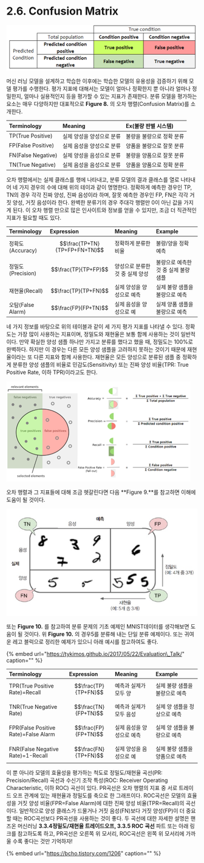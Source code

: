 # 2.6. Confusion Matrix

![Figure 8. Confusion Matrix](../.gitbook/assets/figure-8.png)

머신 러닝 모델을 설계하고 학습한 이후에는 학습한 모델의 유용성을 검증하기 위해 모델 평가를 수행한다. 평가 지표에 대해서는 모델이 얼마나 정확한지 뿐 아니라 얼마나 정밀한지, 얼마나 실용적인지 등을 평가할 수 있는 지표가 존재한다. 분류 모델을 평가하는 요소는 매우 다양하지만 대표적으로 **Figure 8.** 의 오차 행렬\(Confusion Matrix\)를 소개한다.

| Terminology | Meaning | Ex\(불량 판별 시스템\) |
| :--- | :--- | :--- |
| TP\(True Positive\) | 실제 양성을 양성으로 분류 | 불량을 불량으로 정확 분류 |
| FP\(False Positive\) | 실제 음성을 양성으로 분류 | 양품을 불량으로 잘못 분류 |
| FN\(False Negative\) | 실제 양성을 음성으로 분류 | 불량을 양품으로 잘못 분류 |
| TN\(True Negative\) | 실제 음성을 음성으로 분류 | 양품을 양품으로 정확 분류 |

오차 행렬에서는 실제 클래스를 행에 나타내고, 분류 모델의 결과 클래스를 열로 나타내어 네 가지 경우의 수에 대해 위의 테이과 같이 명명한다. 정확하게 예측한 경우인 TP, TN의 경우 각각 진짜 양성, 진짜 음성이라 하며, 잘못 예측한 경우인 FP, FN은 각각 거짓 양성, 거짓 음성이라 한다. 완벽한 분류기의 경우 주대각 행렬만 0이 아닌 값을 가지게 된다. 이 오차 행렬 만으로 많은 인사이트와 정보를 얻을 수 있지만, 조금 더 직관적인 지표가 필요할 때도 있다.

| Terminology | Expression | Meaning | Example |
| :--- | :--- | :--- | :--- |
| 정확도\(Accuracy\) | $$\frac{TP+TN}{TP+FP+FN+TN}$$ | 정확하게 분류한 비율 | 불량/양을 정확 예측 |
| 정밀도\(Precision\) | $$\frac{TP}{TP+FP}$$ | 양성으로 분류한 것 중 실제 양성 | 불량으로 예측한 것 중 실제 불량 샘플 |
| 재현율\(Recall\) | $$\frac{TP}{TP+FN}$$ | 실제 양성을 양성으로 예측 | 실제 불량 샘플을 불량으로 예측 |
| 오탐\(False Alarm\) | $$\frac{FP}{FP+TN}$$ | 실제 음성을 양성으로 예 | 실제 양품 샘플을 불량으로 예측 |

네 가지 정보를 바탕으로 위의 테이블과 같이 세 가지 평가 지표를 나타낼 수 있다. 정확도는 가장 많이 사용하는 지표이며, 정밀도와 재현율은 보통 함께 사용하는 것이 일반적이다. 만약 확실한 양성 샘플 하나만 가지고 분류를 했다고 했을 때, 정밀도는 100%로 완벽하다. 하지만 이 경우는 다른 모든 양성 샘플을 고려하지 못하는 것이기 때문에 재현율이라는 또 다른 지표와 함께 사용한다. 재현율은 모든 양성으로 분류된 샘플 중 정확하게 분류한 양성 샘플의 비율로 민감도\(Sensitivity\) 또는 진짜 양성 비율\(TPR: True Positive Rate, 이하 TPR\)이라고도 한다.

![Figure 9. Visualize how classification performance metrics are calculated](../.gitbook/assets/figure-9.png)

오차 행렬과 그 지표들에 대해 조금 헷갈린다면 다음 **Figure 9.**를 참고하면 이해에 도움이 될 것이다.

![Figure 10. Confusion Matrix Example of 5-Detector](../.gitbook/assets/figure-10.png)

또는 **Figure 10.** 를 참고하여 분류 문제의 기초 예제인 MNIST데이터를 생각해보면 도움이 될 것이다. 위 **Figure 10.** 의 경우5를 분류해 내는 단일 분류 예제이다. 또는 귀여운 레고 블럭으로 정리한 예제가 있으니 아래 예시를 참고하여도 좋다.

{% embed url="https://tykimos.github.io/2017/05/22/Evaluation\_Talk/" caption="" %}

| Terminology | Expression | Meaning | Example |
| :--- | :--- | :--- | :--- |
| TPR\(True Positive Rate\)=Recall | $$\frac{TP}{TP+FN}$$ | 예측과 실제가 모두 양 | 실제 불량 샘플을 불량으로 예측 |
| TNR\(True Negative Rate\) | $$\frac{TN}{FP+TN}$$ | 예측과 실제가 모두 음성 | 실제 양 샘플을 정상으로 예측 |
| FPR\(False Positive Rate\)=False Alarm | $$\frac{FP}{FP+TN}$$ | 실제 음성을 양성으로 예측 | 실제 양 샘플을 불량으로 예측 |
| FNR\(False Negative Rate\)=1-Recall | $$\frac{FN}{TP+FN}$$ | 실제 양성을 음성으로 예 | 실제 불량 샘플을 양품으로 예측 |

이 뿐 아니라 모델의 효율성을 평가하는 척도로 정밀도/재현율 곡선\(PR: Precision/Recall\) 곡선과 수신기 조작 특성\(ROC: Receiver Operating Characteristic, 이하 ROC\) 곡선이 있다. PR곡선은 오차 행렬의 지표 중 서로 트레이드 오프 관계에 있는 재현율과 정밀도를 축으로 한 그래프이다. ROC곡선은 모델의 효율성을 거짓 양성 비율\(FPR=False Alarm\)에 대한 진짜 양성 비율\(TPR=Recall\)의 곡선이다. 일반적으로 양성 클래스가 드물거나 거짓 음성\(FN\)보다 거짓 양성\(FP\)이 더 중요할 때는 ROC곡선보다 PR곡선을 사용하는 것이 좋다. 두 곡선에 대한 자세한 설명은 핸즈온 머신러닝 **3.3.4정밀도/재현율 트레이드오프, 3.3.5 ROC** **곡선** 파트 또는 아래 링크를 참고하도록 하고, PR곡선은 오른쪽 위 모서리, ROC곡선은 왼쪽 위 모서리에 가까울 수록 좋다는 것만 기억하자!

{% embed url="https://bcho.tistory.com/1206" caption="" %}

